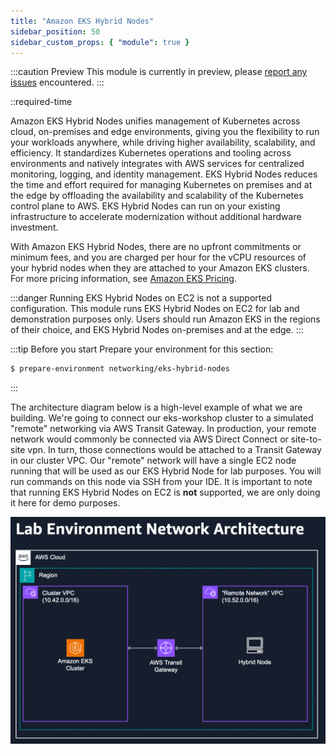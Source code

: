 ```yaml
---
title: "Amazon EKS Hybrid Nodes"
sidebar_position: 50
sidebar_custom_props: { "module": true }
---
```


:::caution Preview
This module is currently in preview, please [report any issues](https://github.com/aws-samples/eks-workshop-v2/issues) encountered.
:::

::required-time

Amazon EKS Hybrid Nodes unifies management of Kubernetes across cloud, on-premises and edge environments, giving you the flexibility to run your workloads anywhere, while driving higher availability, scalability, and efficiency. It standardizes Kubernetes operations and tooling across environments and natively integrates with AWS services for centralized monitoring, logging, and identity management. EKS Hybrid Nodes reduces the time and effort required for managing Kubernetes on premises and at the edge by offloading the availability and scalability of the Kubernetes control plane to AWS. EKS Hybrid Nodes can run on your existing infrastructure to accelerate modernization without additional hardware investment.

With Amazon EKS Hybrid Nodes, there are no upfront commitments or minimum fees, and you are charged per hour for the vCPU resources of your hybrid nodes when they are attached to your Amazon EKS clusters. For more pricing information, see [Amazon EKS Pricing](https://aws.amazon.com/eks/pricing/).

:::danger
Running EKS Hybrid Nodes on EC2 is not a supported configuration.
This module runs EKS Hybrid Nodes on EC2 for lab and demonstration purposes only. Users should run Amazon EKS in the regions of their choice, and EKS Hybrid Nodes on-premises and at the edge.
:::


:::tip Before you start
Prepare your environment for this section:

```bash timeout=300 wait=30
$ prepare-environment networking/eks-hybrid-nodes
```
:::

The architecture diagram below is a high-level example of what we are building. We're going to connect our eks-workshop cluster to a simulated "remote" networking via AWS Transit Gateway. In production, your remote network would commonly be connected via AWS Direct Connect or site-to-site vpn. In turn, those connections would be attached to a Transit Gateway in our cluster VPC. Our "remote" network will have a single EC2 node running that will be used as our EKS Hybrid Node for lab purposes. You will run commands on this node via SSH from your IDE. It is important to note that running EKS Hybrid Nodes on EC2 is **not** supported, we are only doing it here for demo purposes.

![Architecture Diagram](./assets/lab_environment.png)
